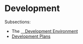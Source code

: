 # Development

Subsections:
* The [ Development Environment](2100-dev-env.html)
* [Development Plans](2500-dev-plans.html)
